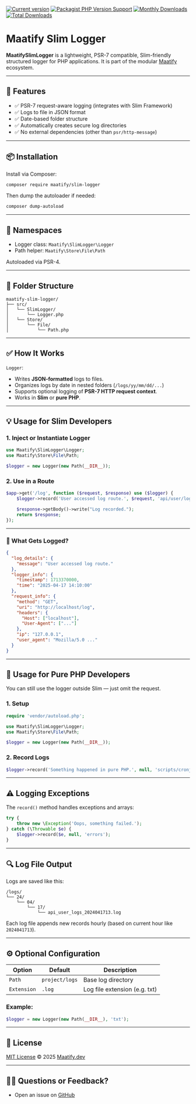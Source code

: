 [![Current version](https://img.shields.io/packagist/v/maatify/slim-logger)](https://packagist.org/packages/maatify/slim-logger)
[![Packagist PHP Version Support](https://img.shields.io/packagist/php-v/maatify/logger)](https://packagist.org/packages/maatify/slim-logger)
[![Monthly Downloads](https://img.shields.io/packagist/dm/maatify/slim-logger)](https://packagist.org/packages/maatify/slim-logger/stats)
[![Total Downloads](https://img.shields.io/packagist/dt/maatify/slim-logger)](https://packagist.org/packages/maatify/slim-logger/stats)

# Maatify Slim Logger

**MaatifySlimLogger** is a lightweight, PSR-7 compatible, Slim-friendly structured logger for PHP applications. It is part of the modular [Maatify](https://maatify.dev) ecosystem.

---

## 🚀 Features

- ✅ PSR-7 request-aware logging (integrates with Slim Framework)
- ✅ Logs to file in JSON format
- ✅ Date-based folder structure
- ✅ Automatically creates secure log directories
- ✅ No external dependencies (other than `psr/http-message`)

---

## 📦 Installation

Install via Composer:

```bash
composer require maatify/slim-logger
```

Then dump the autoloader if needed:

```bash
composer dump-autoload
```

---

## 🧱 Namespaces

- Logger class: `Maatify\SlimLogger\Logger`
- Path helper: `Maatify\Store\File\Path`


Autoloaded via PSR-4.

---

## 📁 Folder Structure

```
maatify-slim-logger/
├── src/
│   └── SlimLogger/
│       └── Logger.php
│   └── Store/
│       └── File/
│           └── Path.php
```

---

## ✅ How It Works

`Logger`:
- Writes **JSON-formatted** logs to files.
- Organizes logs by date in nested folders (`/logs/yy/mm/dd/...`)
- Supports optional logging of **PSR-7 HTTP request context**.
- Works in **Slim** or **pure PHP**.

---

## 💡 Usage for Slim Developers

### 1. Inject or Instantiate Logger

```php
use Maatify\SlimLogger\Logger;
use Maatify\Store\File\Path;

$logger = new Logger(new Path(__DIR__));
```

### 2. Use in a Route

```php
$app->get('/log', function ($request, $response) use ($logger) {
    $logger->record('User accessed log route.', $request, 'api/user/logs');

    $response->getBody()->write("Log recorded.");
    return $response;
});
```

---

### 📝 What Gets Logged?

```json
{
  "log_details": {
    "message": "User accessed log route."
  },
  "logger_info": {
    "timestamp": 1713370000,
    "time": "2025-04-17 14:10:00"
  },
  "request_info": {
    "method": "GET",
    "uri": "http://localhost/log",
    "headers": {
      "Host": ["localhost"],
      "User-Agent": ["..."]
    },
    "ip": "127.0.0.1",
    "user_agent": "Mozilla/5.0 ..."
  }
}
```

---

## 🧩 Usage for Pure PHP Developers

You can still use the logger outside Slim — just omit the request.

### 1. Setup

```php
require 'vendor/autoload.php';

use Maatify\SlimLogger\Logger;
use Maatify\Store\File\Path;

$logger = new Logger(new Path(__DIR__));
```

### 2. Record Logs

```php
$logger->record('Something happened in pure PHP.', null, 'scripts/cronjob');
```

---

## ⚠️ Logging Exceptions

The `record()` method handles exceptions and arrays:

```php
try {
    throw new \Exception('Oops, something failed.');
} catch (\Throwable $e) {
    $logger->record($e, null, 'errors');
}
```

---

## 🔍 Log File Output

Logs are saved like this:

```
/logs/
└── 24/
    └── 04/
        └── 17/
            └── api_user_logs_2024041713.log
```

Each log file appends new records hourly (based on current hour like `2024041713`).

---

## ⚙️ Optional Configuration

| Option      | Default        | Description                   |
|-------------|----------------|-------------------------------|
| `Path`      | `project/logs` | Base log directory            |
| `Extension` | `.log`         | Log file extension (e.g. txt) |

### Example:

```php
$logger = new Logger(new Path(__DIR__), 'txt');
```

---

## 📄 License

[MIT License](./LICENSE) © 2025 [Maatify.dev](https://maatify.dev)

---

## 🙋‍♂️ Questions or Feedback?

- Open an issue on [GitHub](https://github.com/maatify/slim-logger)
```
